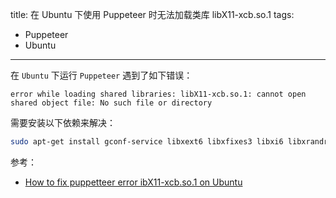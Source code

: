 title: 在 Ubuntu 下使用 Puppeteer 时无法加载类库 libX11-xcb.so.1
tags:
- Puppeteer
- Ubuntu
---

在 `Ubuntu` 下运行 `Puppeteer` 遇到了如下错误：

```
error while loading shared libraries: libX11-xcb.so.1: cannot open shared object file: No such file or directory
```

需要安装以下依赖来解决：

```sh
sudo apt-get install gconf-service libxext6 libxfixes3 libxi6 libxrandr2 libxrender1 libcairo2 libcups2 libdbus-1-3 libexpat1 libfontconfig1 libgcc1 libgconf-2-4 libgdk-pixbuf2.0-0 libglib2.0-0 libgtk-3-0 libnspr4 libpango-1.0-0 libpangocairo-1.0-0 libstdc++6 libx11-6 libx11-xcb1 libxcb1 libxcomposite1 libxcursor1 libxdamage1 libxss1 libxtst6 libappindicator1 libnss3 libasound2 libatk1.0-0 libc6 ca-certificates fonts-liberation lsb-release xdg-utils wget
```

参考：

- [How to fix puppetteer error ibX11-xcb.so.1 on Ubuntu](https://medium.com/@cloverinks/how-to-fix-puppetteer-error-ibx11-xcb-so-1-on-ubuntu-152c336368)
